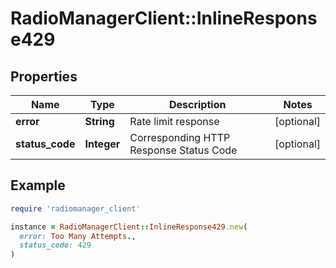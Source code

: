 # RadioManagerClient::InlineResponse429

## Properties

| Name | Type | Description | Notes |
| ---- | ---- | ----------- | ----- |
| **error** | **String** | Rate limit response | [optional] |
| **status_code** | **Integer** | Corresponding HTTP Response Status Code | [optional] |

## Example

```ruby
require 'radiomanager_client'

instance = RadioManagerClient::InlineResponse429.new(
  error: Too Many Attempts.,
  status_code: 429
)
```

